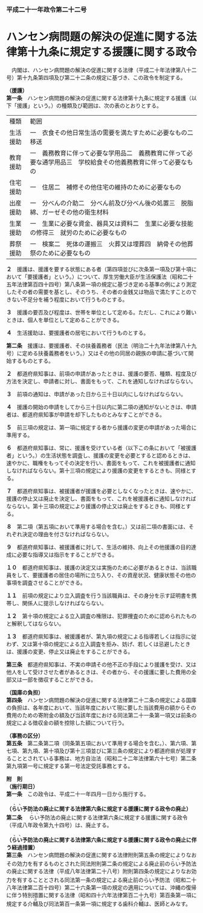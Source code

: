 ### 平成二十一年政令第二十二号  
# ハンセン病問題の解決の促進に関する法律第十九条に規定する援護に関する政令  
　内閣は、ハンセン病問題の解決の促進に関する法律（平成二十年法律第八十二号）第十九条第四項及び第二十二条の規定に基づき、この政令を制定する。  
  
**（援護）**  
**第一条**　ハンセン病問題の解決の促進に関する法律第十九条に規定する援護（以下「援護」という。）の種類及び範囲は、次の表のとおりとする。  

|||  
| --- | --- |  
|種類|範囲|  
|生活援助|一　衣食その他日常生活の需要を満たすために必要なもの二　移送|  
|教育援助|一　義務教育に伴って必要な学用品二　義務教育に伴って必要な通学用品三　学校給食その他義務教育に伴って必要なもの|  
|住宅援助|一　住居二　補修その他住宅の維持のために必要なもの|  
|出産援助|一　分べんの介助二　分べん前及び分べん後の処置三　脱脂綿、ガーゼその他の衛生材料|  
|生業援助|一　生業に必要な資金、器具又は資料二　生業に必要な技能の修得三　就労のために必要なもの|  
|葬祭援助|一　検案二　死体の運搬三　火葬又は埋葬四　納骨その他葬祭のために必要なもの|  
  
  
**２**　援護は、援護を要する状態にある者（第四項並びに次条第一項及び第十項において「要援護者」という。）について、厚生労働大臣が生活保護法（昭和二十五年法律第百四十四号）第八条第一項の規定に基づき定める基準の例により測定したその者の需要を基とし、そのうち、その者の金銭又は物品で満たすことのできない不足分を補う程度において行うものとする。  
  
**３**　援護の要否及び程度は、世帯を単位として定める。ただし、これにより難いときは、個人を単位として定めることができる。  
  
**４**　生活援助は、要援護者の居宅において行うものとする。  
  
**第二条**　援護は、要援護者、その扶養義務者（民法（明治二十九年法律第八十九号）に定める扶養義務者をいう。）又はその他の同居の親族の申請に基づいて開始するものとする。  
  
**２**　都道府県知事は、前項の申請があったときは、援護の要否、種類、程度及び方法を決定し、申請者に対し、書面をもって、これを通知しなければならない。  
  
**３**　前項の通知は、申請があった日から三十日以内にしなければならない。  
  
**４**　援護の開始の申請をしてから三十日以内に第二項の通知がないときは、申請者は、都道府県知事が申請を却下したものとみなすことができる。  
  
**５**　前三項の規定は、第一項に規定する者から援護の変更の申請があった場合に準用する。  
  
**６**　都道府県知事は、常に、援護を受けている者（以下この条において「被援護者」という。）の生活状態を調査し、援護の変更を必要とすると認めるときは、速やかに、職権をもってその決定を行い、書面をもって、これを被援護者に通知しなければならない。第十三項の規定により援護の変更をするときも、同様とする。  
  
**７**　都道府県知事は、被援護者が援護を必要としなくなったときは、速やかに、援護の停止又は廃止を決定し、書面をもって、これを被援護者に通知しなければならない。第十三項の規定により援護の停止又は廃止をするときも、同様とする。  
  
**８**　第二項（第五項において準用する場合を含む。）又は前二項の書面には、それぞれ決定の理由を付さなければならない。  
  
**９**　都道府県知事は、被援護者に対して、生活の維持、向上その他援護の目的達成に必要な指導又は指示をすることができる。  
  
**１０**　都道府県知事は、援護の決定又は実施のために必要があるときは、当該職員をして、要援護者の居住の場所に立ち入り、その資産状況、健康状態その他の事項を調査させることができる。  
  
**１１**　前項の規定により立入調査を行う当該職員は、その身分を示す証明書を携帯し、関係人に提示しなければならない。  
  
**１２**　第十項の規定による立入調査の権限は、犯罪捜査のために認められたものと解釈してはならない。  
  
**１３**　都道府県知事は、被援護者が、第九項の規定による指導若しくは指示に従わず、又は第十項の規定による立入調査を拒み、妨げ、若しくは忌避したときは、援護の変更、停止又は廃止をすることができる。  
  
**第三条**　都道府県知事は、不実の申請その他不正の手段により援護を受け、又は他人をして受けさせた者があるときは、その者から、その援護に要した費用の全部又は一部を徴収することができる。  
  
**（国庫の負担）**  
**第四条**　ハンセン病問題の解決の促進に関する法律第二十二条の規定による国庫の負担は、各年度において、当該年度において現に要した当該費用の額からその費用のための寄附金の額及び当該年度における同法第二十一条第一項又は前条の規定による徴収金の額を控除した額について行う。  
  
**（事務の区分）**  
**第五条**　第二条第二項（同条第五項において準用する場合を含む。）、第六項、第七項、第九項、第十項及び第十三項並びに第三条の規定により都道府県が処理することとされている事務は、地方自治法（昭和二十二年法律第六十七号）第二条第九項第一号に規定する第一号法定受託事務とする。  
  
**附　則**  
**（施行期日）**  
**第一条**　この政令は、平成二十一年四月一日から施行する。  
  
**（<ruby>ら<rt>ヽ</rt></ruby><ruby>い<rt>ヽ</rt></ruby>予防法の廃止に関する法律第六条に規定する援護に関する政令の廃止）**  
**第二条**　
              <ruby>ら<rt>ヽ</rt></ruby><ruby>い<rt>ヽ</rt></ruby>予防法の廃止に関する法律第六条に規定する援護に関する政令（平成八年政令第九十四号）は、廃止する。  
  
**（<ruby>ら<rt>ヽ</rt></ruby><ruby>い<rt>ヽ</rt></ruby>予防法の廃止に関する法律第六条に規定する援護に関する政令の廃止に伴う経過措置）**  
**第三条**　ハンセン病問題の解決の促進に関する法律附則第五条の規定によりなおその効力を有するものとされた同法附則第二条の規定による廃止前の<ruby>ら<rt>ヽ</rt></ruby><ruby>い<rt>ヽ</rt></ruby>予防法の廃止に関する法律（平成八年法律第二十八号）附則第四条の規定によりなお効力を有することとされる同法第一条の規定による廃止前の<ruby>ら<rt>ヽ</rt></ruby><ruby>い<rt>ヽ</rt></ruby>予防法（昭和二十八年法律第二百十四号）第二十六条第一項の規定の適用については、沖縄の復帰に伴う特別措置に関する法律（昭和四十六年法律第百二十九号）第百条第一項に規定する介<ruby>輔<rt>ほ</rt></ruby>及び同法第百一条第一項に規定する歯科介<ruby>輔<rt>ほ</rt></ruby>は、医師とみなす。  
  
